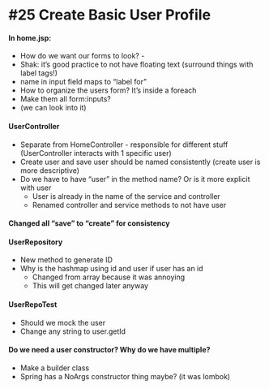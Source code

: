 # #25 Create Basic User Profile

#### In home.jsp:
  * How do we want our forms to look? - <label for>
  * Shak: it’s good practice to not have floating text (surround things with label tags!) 
  * name in input field maps to “label for”
  * How to organize the users form? It’s inside a foreach
  * Make them all form:inputs?
  * (we can look into it)

#### UserController
  * Separate from HomeController - responsible for different stuff (UserController interacts with 1 specific user)
  * Create user and save user should be named consistently (create user is more descriptive)
  * Do we have to have “user” in the method name? Or is it more explicit with user
    * User is already in the name of the service and controller
    * Renamed controller and service methods to not have user

#### Changed all “save” to “create” for consistency
	
#### UserRepository
  * New method to generate ID
  * Why is the hashmap using id and user if user has an id
    * Changed from array because it was annoying
    * This will get changed later anyway

#### UserRepoTest
  * Should we mock the user
  * Change any string to user.getId

#### Do we need a user constructor? Why do we have multiple?
  * Make a builder class
  * Spring has a NoArgs constructor thing maybe? (it was lombok)

